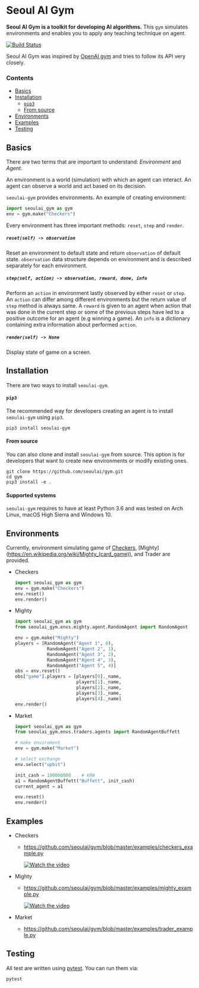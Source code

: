 # Seoul AI Gym

**Seoul AI Gym is a toolkit for developing AI algorithms.**
This `gym` simulates environments and enables you to apply any teaching technique on agent.

[![Build Status](https://api.travis-ci.com/seoulai/gym.svg?branch=master)](https://travis-ci.com/seoulai/gym)

Seoul AI Gym was inspired by [OpenAI gym](https://github.com/openai/gym) and tries to follow its API very closely.


### Contents
* [Basics](https://github.com/seoulai/gym#basics)
* [Installation](https://github.com/seoulai/gym#installation)
  * [`pip3`](https://github.com/seoulai/gym#pip3)
  * [From source](https://github.com/seoulai/gym#from-source)
* [Environments](https://github.com/seoulai/gym#environments)
* [Examples](https://github.com/seoulai/gym#examples)
* [Testing](https://github.com/seoulai/gym#testing)

## Basics
There are two terms that are important to understand: *Environment* and *Agent*.

An environment is a world (simulation) with which an agent can interact.
An agent can observe a world and act based on its decision.

`seoulai-gym` provides environments.
An example of creating environment:

```python
import seoulai_gym as gym
env = gym.make("Checkers")
```

Every environment has three important methods: `reset`, `step` and `render`.

##### `reset(self) -> observation`
Reset an environment to default state and return `observation` of default state.
`observation` data structure depends on environment and is described separately for each environment.

##### `step(self, action) -> observation, reward, done, info`
Perform an `action` in environment lastly observed by either `reset` or `step`.
An `action` can differ among different environments but the return value of `step` method is always same.
A `reward` is given to an agent when action that was done in the current step or some of the previous steps have led to a positive outcome for an agent (e.g winning a game).
An `info` is a dictionary containing extra information about performed `action`.

##### `render(self) -> None`
Display state of game on a screen.


## Installation
There are two ways to install `seoulai-gym`.

#### `pip3`
The recommended way for developers creating an agent is to install `seoulai-gym` using `pip3`.
```
pip3 install seoulai-gym
```

#### From source
You can also clone and install `seoulai-gym` from source.
This option is for developers that want to create new environments or modify existing ones.

```shell
git clone https://github.com/seoulai/gym.git
cd gym
pip3 install -e .
```

#### Supported systems
`seoulai-gym` requires to have at least Python 3.6 and was tested on Arch Linux, macOS High Sierra and Windows 10.

## Environments
Currently, environment simulating game of [Checkers](https://en.wikipedia.org/wiki/Draughts), [Mighty] (https://en.wikipedia.org/wiki/Mighty_(card_game)), and Trader are provided.

* Checkers
  ```python
  import seoulai_gym as gym
  env = gym.make("Checkers")
  env.reset()
  env.render()
  ```

* Mighty
  ```python
  import seoulai_gym as gym
  from seoulai_gym.envs.mighty.agent.RandomAgent import RandomAgent

  env = gym.make("Mighty")
  players = [RandomAgent("Agent 1", 0),
              RandomAgent("Agent 2", 1),
              RandomAgent("Agent 3", 2),
              RandomAgent("Agent 4", 3),
              RandomAgent("Agent 5", 4)]
  obs = env.reset()
  obs["game"].players = [players[0]._name, 
                         players[1]._name, 
                         players[2]._name, 
                         players[3]._name, 
                         players[4]._name]
  env.render()
  ```
* Market

  ```python
  import seoulai_gym as gym
  from seoulai_gym.envs.traders.agents import RandomAgentBuffett
  
  # make enviroment
  env = gym.make("Market")

  # select exchange
  env.select("upbit")

  init_cash = 100000000    # KRW
  a1 = RandomAgentBuffett("Buffett", init_cash)
  current_agent = a1
  
  env.reset()
  env.render()
  ```

## Examples

* Checkers
  * https://github.com/seoulai/gym/blob/master/examples/checkers_example.py

    [![Watch the video](https://i.ytimg.com/vi/O-Q9hg7Vng8/hqdefault.jpg)](https://youtu.be/O-Q9hg7Vng8)

* Mighty
  * https://github.com/seoulai/gym/blob/master/examples/mighty_example.py

    [![Watch the video](http://img.youtube.com/vi/M3GCt8evGkQ/0.jpg)](https://youtu.be/M3GCt8evGkQ?t=0s) 

* Market
  * https://github.com/seoulai/gym/blob/master/examples/trader_example.py


## Testing
All test are written using [pytest](http://doc.pytest.org/).
You can run them via:

```
pytest
```
